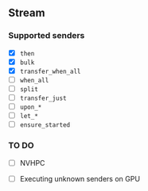 ## Stream

### Supported senders

- [x] `then`
- [x] `bulk`
- [x] `transfer_when_all`
- [ ] `when_all`
- [ ] `split`
- [ ] `transfer_just`
- [ ] `upon_*`
- [ ] `let_*`
- [ ] `ensure_started`

### TO DO

- [ ] NVHPC
- [ ] Executing unknown senders on GPU

